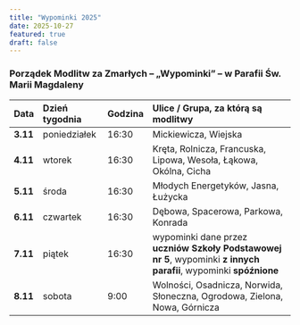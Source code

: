 ```yaml
---
title: "Wypominki 2025"
date: 2025-10-27
featured: true
draft: false
---
```


### Porządek Modlitw za Zmarłych – „Wypominki” – w Parafii Św. Marii Magdaleny 


| Data | Dzień tygodnia | Godzina | Ulice / Grupa, za którą są modlitwy |
| :--- | :--- | :--- | :--- |
| **3.11** | poniedziałek | 16:30 | Mickiewicza, Wiejska |
| **4.11** | wtorek | 16:30 | Kręta, Rolnicza, Francuska, Lipowa, Wesoła, Łąkowa, Okólna, Cicha |
| **5.11** | środa | 16:30 | Młodych Energetyków, Jasna, Łużycka |
| **6.11** | czwartek | 16:30 | Dębowa, Spacerowa, Parkowa, Konrada |
| **7.11** | piątek | 16:30 | wypominki dane przez **uczniów Szkoły Podstawowej nr 5**, wypominki **z innych parafii**, wypominki **spóźnione** |
| **8.11** | sobota | 9:00 | Wolności, Osadnicza, Norwida, Słoneczna, Ogrodowa, Zielona, Nowa, Górnicza |


